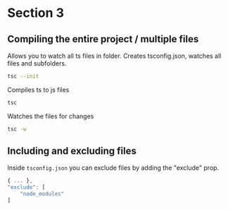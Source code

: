 # Section 3

## Compiling the entire project / multiple files

Allows you to watch all ts files in folder. Creates tsconfig.json, watches all files and subfolders.

```bash
tsc --init
```

Compiles ts to js files

```bash
tsc
```

Watches the files for changes

```bash
tsc -w
```

## Including and excluding files

Inside `tsconfig.json` you can exclude files by adding the "exclude" prop.

```js
{ ... },
"exclude": [
    "node_modules"
]

```
